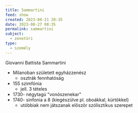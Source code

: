```yaml
---
title: Sammartini
feed: show
created: 2023-08-21 20:35
date: 2023-08-27 08:35
permalink: sammartini
subject:
  - zenetöri
type:
  - személy
---
```


Giovanni Battista Sammartini

- Milanoban született egyházzenész
	- osztrák fennhatóság
- 155 szimfónia
	- jell. 3 tételes
- 1730- négytagú "vonószenekar"
- 1740- sinfonia a 8 (kiegészülve pl. oboákkal, kürtökkel)
	- utóbbiak nem játszanak először szólisztikus szerepet